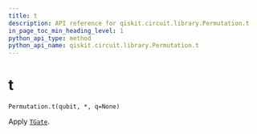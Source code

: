 ```yaml
---
title: t
description: API reference for qiskit.circuit.library.Permutation.t
in_page_toc_min_heading_level: 1
python_api_type: method
python_api_name: qiskit.circuit.library.Permutation.t
---
```


# t

<span id="qiskit.circuit.library.Permutation.t" />

`Permutation.t(qubit, *, q=None)`

Apply [`TGate`](qiskit.circuit.library.TGate "qiskit.circuit.library.TGate").


